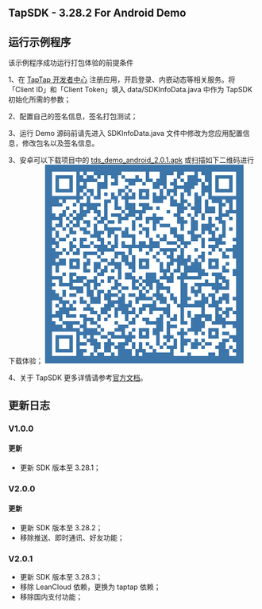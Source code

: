 ## TapSDK - 3.28.2 For Android Demo

## 运行示例程序

该示例程序成功运行打包体验的前提条件

1、在 [TapTap 开发者中心](https://developer.taptap.com/) 注册应用，开启登录、内嵌动态等相关服务。将「Client ID」和「Client Token」填入 data/SDKInfoData.java 中作为 TapSDK 初始化所需的参数；

2、配置自己的签名信息，签名打包测试；

3、运行 Demo 源码前请先进入 SDKInfoData.java 文件中修改为您应用配置信息，修改包名以及签名信息。

3、安卓可以下载项目中的 [tds_demo_android_2.0.1.apk](https://lc-buhezimj.cn-e1.lcfile.com/9GO6JQ38ysFUqeSeBywf3Y2dcn8nlI0o/tds_demo_android_2.0.1.apk) 或扫描如下二维码进行下载体验；
![Demo 扫码下载](tapsdk_android.png)

4、关于 TapSDK 更多详情请参考[官方文档](https://developer.taptap.com/docs/sdk/)。


## 更新日志

### V1.0.0

#### 更新
- 更新 SDK 版本至 3.28.1；

### V2.0.0

#### 更新
- 更新 SDK 版本至 3.28.2；
- 移除推送、即时通讯、好友功能；

### V2.0.1

- 更新 SDK 版本至 3.28.3；
- 移除 LeanCloud 依赖，更换为 taptap 依赖；
- 移除国内支付功能；